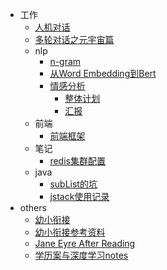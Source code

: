 - 工作
    - [人机对话](work/chatbot/人机对话.md)
    - [多轮对话之元宇宙篇](work/chatbot/人机交互之元宇宙篇.md)
    - nlp
      - [n-gram](work/nlp/n-gram.md)
      - [从Word Embedding到Bert](work/nlp/w2v-bert.md)
      - [情感分析](work/nlp/sentimet-analysis.md)
          - [整体计划](work/nlp/整体方案计划.md)
          - [汇报](work/nlp/sentiment_ppt.md)
    - 前端
        - [前端框架](work/前端/前端框架.md)
    - 笔记
        - [redis集群配置](work/笔记/redis集群部署.md)
    - java
        - [subList的坑](work/java/subList的坑.md)
        - [jstack使用记录](work/java/jstack使用记录.md)
- others
   - [幼小衔接](paper/幼小衔接.md)
   - [幼小衔接参考资料](paper/child_school.md)
   - [Jane Eyre After Reading](paper/Jane%20Eyre%20After%20Reading.md)
   - [学历案与深度学习notes](paper/学历案与深度学习notes.md)
    
    



   
        

